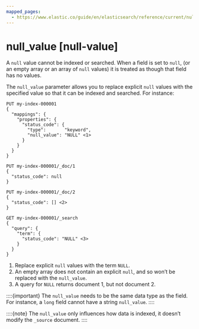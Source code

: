 ```yaml
---
mapped_pages:
  - https://www.elastic.co/guide/en/elasticsearch/reference/current/null-value.html
---
```


# null_value [null-value]

A `null` value cannot be indexed or searched. When a field is set to `null`, (or an empty array or an array of `null` values)  it is treated as though that field has no values.

The `null_value` parameter allows you to replace explicit `null` values with the specified value so that it can be indexed and searched. For instance:

```console
PUT my-index-000001
{
  "mappings": {
    "properties": {
      "status_code": {
        "type":       "keyword",
        "null_value": "NULL" <1>
      }
    }
  }
}

PUT my-index-000001/_doc/1
{
  "status_code": null
}

PUT my-index-000001/_doc/2
{
  "status_code": [] <2>
}

GET my-index-000001/_search
{
  "query": {
    "term": {
      "status_code": "NULL" <3>
    }
  }
}
```

1. Replace explicit `null` values with the term `NULL`.
2. An empty array does not contain an explicit `null`, and so won’t be replaced with the `null_value`.
3. A query for `NULL` returns document 1, but not document 2.


::::{important}
The `null_value` needs to be the same data type as the field. For instance, a `long` field cannot have a string `null_value`.
::::


::::{note}
The `null_value` only influences how data is indexed, it doesn’t modify the `_source` document.
::::


